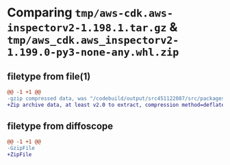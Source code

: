# Comparing `tmp/aws-cdk.aws-inspectorv2-1.198.1.tar.gz` & `tmp/aws_cdk.aws_inspectorv2-1.199.0-py3-none-any.whl.zip`

## filetype from file(1)

```diff
@@ -1 +1 @@
-gzip compressed data, was "/codebuild/output/src451122087/src/packages/@aws-cdk/aws-inspectorv2/dist/python/aws-cdk.aws-inspectorv2-1.198.1.tar", last modified: Tue Mar 28 21:36:29 2023, max compression
+Zip archive data, at least v2.0 to extract, compression method=deflate
```

## filetype from diffoscope

```diff
@@ -1 +1 @@
-GzipFile
+ZipFile
```

